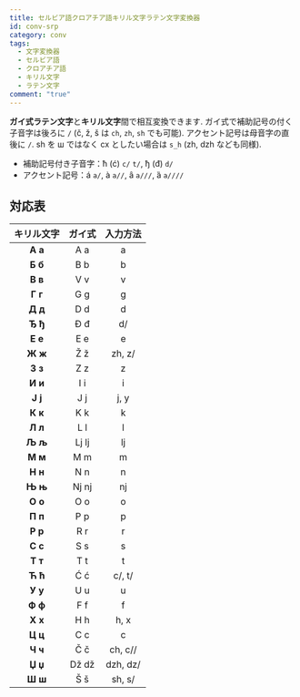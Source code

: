 ```yaml
---
title: セルビア語クロアチア語キリル文字ラテン文字変換器
id: conv-srp
category: conv
tags:
  - 文字変換器
  - セルビア語
  - クロアチア語
  - キリル文字
  - ラテン文字
comment: "true"
---
```

**ガイ式ラテン文字**と**キリル文字**間で相互変換できます.
ガイ式で補助記号の付く子音字は後ろに `/` (č, ž, š は `ch`, `zh`, `sh` でも可能).
アクセント記号は母音字の直後に `/`.
sh を ш ではなく сх としたい場合は `s_h` (zh, dzh なども同様).  

- 補助記号付き子音字：ћ (ć) `c/` `t/`, ђ (đ) `d/`  
- アクセント記号：á `a/`, à `a//`, ȃ `a///`, ȁ `a////`

<HLConverter src="/conv/srp.tsv" />

## 対応表

|キリル文字|ガイ式|入力方法|
|:---:|:---:|:---:|
|**А а**|A a|a|
|**Б б**|B b|b|
|**В в**|V v|v|
|**Г г**|G g|g|
|**Д д**|D d|d|
|**Ђ ђ**|Đ đ|d/|
|**E e**|E e|e|
|**Ж ж**|Ž ž|zh, z/|
|**З з**|Z z|z|
|**И и**|I i|i|
|**J j**|J j|j, y|
|**К к**|K k|k|
|**Л л**|L l|l|
|**Љ љ**|Lj lj|lj|
|**М м**|M m|m|
|**Н н**|N n|n|
|**Њ њ**|Nj nj|nj|
|**О о**|O o|o|
|**П п**|P p|p|
|**Р р**|R r|r|
|**С с**|S s|s|
|**Т т**|T t|t|
|**Ћ ћ**|Ć ć|c/, t/|
|**У у**|U u|u|
|**Ф ф**|F f|f|
|**Х х**|H h|h, x|
|**Ц ц**|C c|c|
|**Ч ч**|Č č|ch, c//|
|**Џ џ**|Dž dž|dzh, dz/|
|**Ш ш**|Š š|sh, s/|

